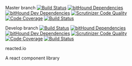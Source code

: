 Master branch
[![Build Status](https://travis-ci.org/AngelsDice/reacted.io.svg?branch=master)](https://travis-ci.org/AngelsDice/reacted.io)
[![bitHound Dependencies](https://www.bithound.io/github/AngelsDice/reacted.io/badges/dependencies.svg)](https://www.bithound.io/github/AngelsDice/reacted.io/master/dependencies/npm)
[![bitHound Dev Dependencies](https://www.bithound.io/github/AngelsDice/reacted.io/badges/devDependencies.svg)](https://www.bithound.io/github/AngelsDice/reacted.io/master/dependencies/npm)
[![Scrutinizer Code Quality](https://scrutinizer-ci.com/g/AngelsDice/reacted.io/badges/quality-score.png?b=master)](https://scrutinizer-ci.com/g/AngelsDice/reacted.io/?branch=master)
[![Code Coverage](https://scrutinizer-ci.com/g/AngelsDice/reacted.io/badges/coverage.png?b=master)](https://scrutinizer-ci.com/g/AngelsDice/reacted.io/?branch=master)
[![Build Status](https://scrutinizer-ci.com/g/AngelsDice/reacted.io/badges/build.png?b=master)](https://scrutinizer-ci.com/g/AngelsDice/reacted.io/build-status/master)

Develop branch
[![Build Status](https://travis-ci.org/AngelsDice/reacted.io.svg?branch=develop)](https://travis-ci.org/AngelsDice/reacted.io)
[![bitHound Dependencies](https://www.bithound.io/github/AngelsDice/reacted.io/badges/dependencies.svg)](https://www.bithound.io/github/AngelsDice/reacted.io/develop/dependencies/npm)
[![bitHound Dev Dependencies](https://www.bithound.io/github/AngelsDice/reacted.io/badges/devDependencies.svg)](https://www.bithound.io/github/AngelsDice/reacted.io/develop/dependencies/npm)
[![Scrutinizer Code Quality](https://scrutinizer-ci.com/g/AngelsDice/reacted.io/badges/quality-score.png?b=develop)](https://scrutinizer-ci.com/g/AngelsDice/reacted.io/?branch=develop)
[![Code Coverage](https://scrutinizer-ci.com/g/AngelsDice/reacted.io/badges/coverage.png?b=develop)](https://scrutinizer-ci.com/g/AngelsDice/reacted.io/?branch=develop)
[![Build Status](https://scrutinizer-ci.com/g/AngelsDice/reacted.io/badges/build.png?b=develop)](https://scrutinizer-ci.com/g/AngelsDice/reacted.io/build-status/develop)

reacted.io

A react component library
